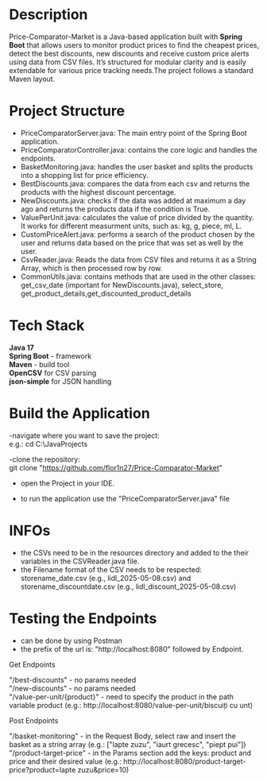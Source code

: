 # Description

Price-Comparator-Market is a Java-based application built with **Spring Boot** that allows users to monitor product prices to find the cheapest prices, detect the best discounts, new discounts and receive custom price alerts using data from CSV files. It’s structured for modular clarity and is easily extendable for various price tracking needs.The project follows a standard Maven layout.

# Project Structure

- PriceComparatorServer.java: The main entry point of the Spring Boot application.<br>
- PriceComparatorController.java: contains the core logic and handles the endpoints.<br>
- BasketMonitoring.java: handles the user basket and splits the products into a shopping list for price efficiency.<br>
- BestDiscounts.java: compares the data from each csv and returns the products with the highest discount percentage.<br>
- NewDiscounts.java: checks if the data was added at maximum a day ago and returns the products data if the condition is True.<br>
- ValuePerUnit.java: calculates the value of price divided by the quantity. It works for different measurment units, such as: kg, g, piece, ml, L.<br>
- CustomPriceAlert.java: performs a search of the product chosen by the user and returns data based on the price that was set as well by the user.<br>
- CsvReader.java: Reads the data from CSV files and returns it as a String Array, which is then processed row by row.<br>
- CommonUtils.java: contains methods that are used in the other classes: get_csv_date (important for NewDiscounts.java), select_store, get_product_details,get_discounted_product_details<br>


# Tech Stack

**Java 17** <br>
**Spring Boot** - framework <br>
**Maven** - build tool <br>
**OpenCSV** for CSV parsing <br>
**json-simple** for JSON handling <br>


# Build the Application

-navigate where you want to save the project: <br>
e.g.: cd C:\JavaProjects <br>

-clone the repository: <br>
git clone "https://github.com/flor1n27/Price-Comparator-Market" <br>

- open the Project in your IDE. <br>

- to run the application use the "PriceComparatorServer.java" file <br> 

# INFOs

- the CSVs need to be in the resources directory and added to the their variables in the CSVReader.java file. <br>
- the Filename format of the CSV needs to be respected:  storename_date.csv (e.g., lidl_2025-05-08.csv) and storename_discountdate.csv (e.g., lidl_discount_2025-05-08.csv)  <br>

# Testing the Endpoints
- can be done by using Postman <br>
- the prefix of the url is: "http://localhost:8080" followed by Endpoint. <br>

Get Endpoints <br>

"/best-discounts" - no params needed <br>
"/new-discounts" - no params needed <br>
"/value-per-unit/{product}" - need to specify the product in the path variable product (e.g.: http://localhost:8080/value-per-unit/biscuiți cu unt) <br>

Post Endpoints <br>

"/basket-monitoring" - in the Request Body, select raw and insert the basket as a string array (e.g.: ["lapte zuzu", "iaurt grecesc", "piept pui"]) <br>
"/product-target-price" - in the Params section add the keys: product and price and their desired value (e.g.: http://localhost:8080/product-target-price?product=lapte zuzu&price=10) <br>
